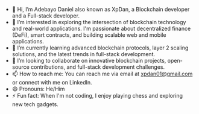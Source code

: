 - 👋 Hi, I’m Adebayo Daniel also known as XpDan, a Blockchain developer and a Full-stack developer.
- 👀 I’m interested in exploring the intersection of blockchain technology and real-world applications. I'm passionate about decentralized finance (DeFi), smart contracts, and building scalable web and mobile applications.
- 🌱 I’m currently learning advanced blockchain protocols, layer 2 scaling solutions, and the latest trends in full-stack development.
- 💞️ I’m looking to collaborate on innovative blockchain projects, open-source contributions, and full-stack development challenges.
- 📫 How to reach me: You can reach me via email at xpdan01@gmail.com or connect with me on LinkedIn.
- 😄 Pronouns: He/Him
- ⚡ Fun fact: When I'm not coding, I enjoy playing chess and exploring new tech gadgets.

<!---
XpDan/XpDan is a ✨ special ✨ repository because its `README.md` (this file) appears on your GitHub profile.
You can click the Preview link to take a look at your changes.
--->
